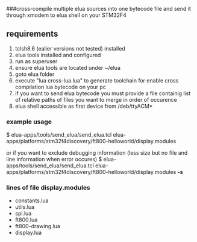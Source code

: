 ###cross-compile multiple elua sources into one bytecode file and send it through xmodem to elua shell on your STM32F4

## requirements
1. tclsh8.6 (ealier versions not tested) installed
1. elua tools installed and configured
1. run as superuser
1. ensure elua tools are located under ~/elua
1. goto elua folder
1. execute "lua cross-lua.lua" to generate toolchain for enable cross compilation lua bytecode on your pc
1. if you want to send elua bytecode you must provide a file containig list of relative paths of files you want to merge in order of occurence
1. elua shell accessible as first device from /deb/ttyACM*

### example usage
$ elua-apps/tools/send_elua/send_elua.tcl elua-apps/platforms/stm32f4discovery/ft800-helloworld/display.modules

or if you want to exclude debugging information (less size but no file and line information when error occures)
$ elua-apps/tools/send_elua/send_elua.tcl elua-apps/platforms/stm32f4discovery/ft800-helloworld/display.modules **-s**

### lines of file display.modules 
* constants.lua
* utils.lua
* spi.lua
* ft800.lua
* ft800-drawing.lua
* display.lua
